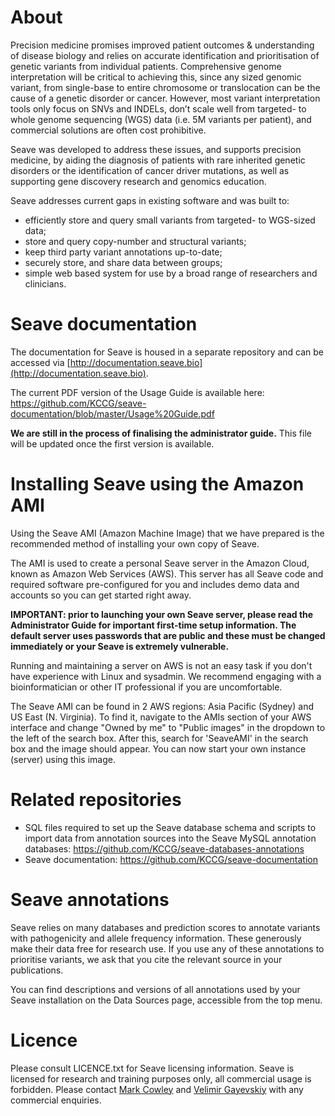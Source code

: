 # About
Precision medicine promises improved patient outcomes & understanding of disease biology and relies on accurate identification and prioritisation of genetic variants from individual patients. Comprehensive genome interpretation will be critical to achieving this, since any sized genomic variant, from single-base to entire chromosome or translocation can be the cause of a genetic disorder or cancer. However, most variant interpretation tools only focus on SNVs and INDELs, don’t scale well from targeted- to whole genome sequencing (WGS) data (i.e. 5M variants per patient), and commercial solutions are often cost prohibitive.

Seave was developed to address these issues, and supports precision medicine, by aiding the diagnosis of patients with rare inherited genetic disorders or the identification of cancer driver mutations, as well as supporting gene discovery research and genomics education. 

Seave addresses current gaps in existing software and was built to:
* efficiently store and query small variants from targeted- to WGS-sized data;
* store and query copy-number and structural variants;
* keep third party variant annotations up-to-date;
* securely store, and share data between groups;
* simple web based system for use by a broad range of researchers and clinicians.

# Seave documentation
The documentation for Seave is housed in a separate repository and can be accessed via [http://documentation.seave.bio](http://documentation.seave.bio).

The current PDF version of the Usage Guide is available here: https://github.com/KCCG/seave-documentation/blob/master/Usage%20Guide.pdf

**We are still in the process of finalising the administrator guide.** This file will be updated once the first version is available.

# Installing Seave using the Amazon AMI
Using the Seave AMI (Amazon Machine Image) that we have prepared is the recommended method of installing your own copy of Seave. 

The AMI is used to create a personal Seave server in the Amazon Cloud, known as Amazon Web Services (AWS). This server has all Seave code and required software pre-configured for you and includes demo data and accounts so you can get started right away.

**IMPORTANT: prior to launching your own Seave server, please read the Administrator Guide for important first-time setup information. The default server uses passwords that are public and these must be changed immediately or your Seave is extremely vulnerable.**

Running and maintaining a server on AWS is not an easy task if you don't have experience with Linux and sysadmin. We recommend engaging with a bioinformatician or other IT professional if you are uncomfortable.

The Seave AMI can be found in 2 AWS regions: Asia Pacific (Sydney) and US East (N. Virginia). To find it, navigate to the AMIs section of your AWS interface and change "Owned by me" to "Public images" in the dropdown to the left of the search box. After this, search for 'SeaveAMI' in the search box and the image should appear. You can now start your own instance (server) using this image.

# Related repositories
* SQL files required to set up the Seave database schema and scripts to import data from annotation sources into the Seave MySQL annotation databases: https://github.com/KCCG/seave-databases-annotations
* Seave documentation: https://github.com/KCCG/seave-documentation

# Seave annotations
Seave relies on many databases and prediction scores to annotate variants with pathogenicity and allele frequency information. These generously make their data free for research use. If you use any of these annotations to prioritise variants, we ask that you cite the relevant source in your publications.

You can find descriptions and versions of all annotations used by your Seave installation on the Data Sources page, accessible from the top menu.

# Licence
Please consult LICENCE.txt for Seave licensing information. Seave is licensed for research and training purposes only, all commercial usage is forbidden. Please contact [Mark Cowley](mailto:m.cowley@garvan.org.au) and [Velimir Gayevskiy](mailto:v.gayevskiy@garvan.org.au) with any commercial enquiries.